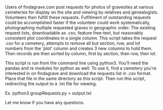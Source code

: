 Users of findagrave.com post requests for photos of gravesites at various cemeteries for display on the site and viewing by relatives and genealogists. Volunteers then fulfill these requests.  Fulfillment of outstanding requests could be accomplished faster if the volunteer could work systematically, photographing multiple requested graves in geographic order. The existing request lists, downloadable as .csv, feature free-text, but reasonably consistent plot coordinates in a single column. This script takes the request .csv for a cemetery, attempts to remove all but section, row, and lot numbers from the 'plot' column and creates 3 new columns to hold them. Then records are then sorted by column, first by section, then row, then lot.

This script is run from the command line using python3. You'll need the pandas and re modules for python as well.  To use it, find a cemetery you're interested in on findagrave and download the requests list in .csv format.  Place that file in the same directory as this script.  Then run this script, redirecting the output to a .txt file for viewing.   

Ex.
python3 groupRequests.py > output.txt 

Let me know if you have any questions.